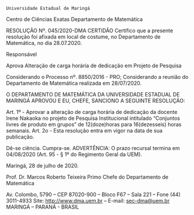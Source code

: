 	

	Universidade Estadual de Maringá
Centro de Ciências Exatas
Departamento de Matemática
	




RESOLUÇÃO Nº. 045/2020-DMA
	CERTIDÃO
Certifico que a presente resolução foi afixada em local de costume, no Departamento de Matemática, no dia 28.07.2020.


Responsável





Aprova
Alteração de carga horária de dedicação em Projeto de Pesquisa




Considerando o Processo nº. 8850/2016 - PRO;
Considerando a reunião do Departamento de Matemática realizada em 28/07/2020.

O DEPARTAMENTO DE MATEMÁTICA DA UNIVERSIDADE ESTADUAL DE MARINGÁ APROVOU E EU, CHEFE, SANCIONO A SEGUINTE RESOLUÇÃO:

Art. 1º - Aprovar a alteração de carga horária de dedicação da docente Irene Nakaoka no projeto de Pesquisa Institucional intitulado “Conjuntos livres de produto em grupos” de 12(doze)horas para 16(dezesseis) horas semanais. 
Art. 2o - Esta resolução entra em vigor na data de sua publicação.

Dê-se ciência.
Cumpra-se.
	ADVERTÊNCIA:
O prazo recursal termina em 04/08/2020 (Art. 95 - § 1º do Regimento Geral da UEM).



						
Maringá, 28 de julho de 2020.




Prof. Dr. Marcos Roberto Teixeira Primo
 Chefe do Departamento de Matemática

Av. Colombo, 5790 – CEP 87020-900 – Bloco F67 – Sala 221 – Fone (44) 3011-4933
Site: http://www.dma.uem.br – E-mail: sec-dma@uem.br
MARINGÁ – PARANÁ - BRASIL
